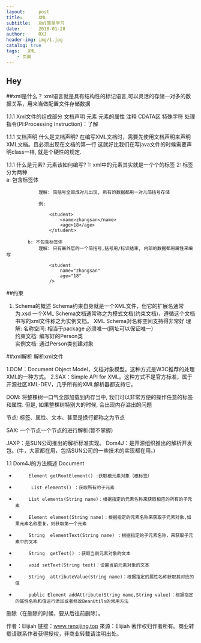 ```yaml
---
layout:     post                    
title:      XML              
subtitle:   Xml简单学习
date:       2018-01-28              
author:     RXJ                    
header-img: img/1.jpg   
catalog: true                       
tags:   XML                            
    - 页面
---
```


## Hey
##xml是什么？
xml语言就是具有结构性的标记语言,可以灵活的存储一对多的数据关系，用来当做配置文件存储数据
 
1.1.1 Xml文件的组成部分
文档声明
元素
元素的属性
注释
CDATA区
特殊字符
处理指令(PI:Processing Instruction)：了解

1.1.1 文档声明
什么是文档声明?
         在编写XML文档时，需要先使用文档声明来声明XML文档。且必须出现在文档的第一行
         这就好比我们在写java文件的时候需要声明class一样, 就是个硬性的规定.


1.1.1 什么是元素? 元素该如何编写?
1:      xml中的元素其实就是一个个的标签
    2:  标签分为两种   
            a: 包含标签体
            
                理解: 简括号全部成对儿出现, 所有的数据都用一对儿简括号存储
                
                例:
                
                    <student>
                        <name>zhangsan</name>
                        <age>18</age>
                    </student>
        
            b: 不包含标签体
                理解: 只有最外层的一个简括号,括号用/标识结束, 内部的数据都用属性来编写

                    <student 
                        name="zhangsan"
                        age="18"
                    />
##约束
1. Schema的概述
Schema约束自身就是一个XML文件，但它的扩展名通常为.xsd
一个XML Schema文档通常称之为模式文档(约束文档)，遵循这个文档书写的xml文件称之为实例文档。
XML Schema对名称空间支持得非常好
理解:
         名称空间: 相当于package        必须唯一(网址可以保证唯一）            
         约束文档: 编写好的Person类            
         实例文档: 通过Person类创建对象

##xml解析
解析xml文件

1.DOM：Document Object Model，文档对象模型。这种方式是W3C推荐的处理XML的一种方式。
2.SAX：Simple API for XML。这种方式不是官方标准，属于开源社区XML-DEV，几乎所有的XML解析器都支持它。

DOM: 将整棵树一口气全部加载到内存当中, 我们可以非常方便的操作任意的标签和属性.
但是, 如果整棵树特别大的时候, 会出现内存溢出的问题
 
节点: 标签、属性、文本、甚至是换行都称之为节点
 
SAX: 一个节点一个节点的进行解析(暂不掌握)

JAXP：是SUN公司推出的解析标准实现。
Dom4J：是开源组织推出的解析开发包。(牛，大家都在用，包括SUN公司的一些技术的实现都在用。)

1.1   Dom4J的方法概述
   Document
 *          Element getRootElement() :获取根元素对象（根标签）
 *           List elements() ：获取所有的子元素
 *          List elements(String name)：根据指定的元素名称来获取相应的所有的子元素
 *          Element element(String name)：根据指定的元素名称来获取子元素对象,如果元素名称重复，则获取第一个元素
 *          String  elementText(String name) ：根据指定的子元素名称，来获取子元素中的文本
 *          String  getText() ：获取当前元素对象的文本
 *          void setText(String text)：设置当前元素对象的文本
 *          String  attributeValue(String name)：根据指定的属性名称获取其对应的值
 *          public Element addAttribute(String name,String value)：根据指定的属性名称和值进行添加或者修改BeanUtils的常用方法
删除（在删除的时候，要从后往前删除）。


作者：Elijiah
链接：www.renxijing.top
來源：Elijiah
著作权归作者所有。商业转载请联系作者获得授权，非商业转载请注明出处。
